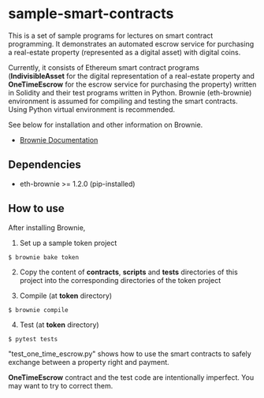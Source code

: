 sample-smart-contracts
===
This is a set of sample programs for lectures on smart contract programming. It demonstrates an automated escrow service for purchasing a real-estate property (represented as a digital asset) with digital coins.

Currently, it consists of Ethereum smart contract programs (**IndivisibleAsset** for the digital representation of a real-estate property and **OneTimeEscrow** for the escrow service for purchasing the property) written in Solidity and their test programs written in Python. Brownie (eth-brownie) environment is assumed for compiling and testing the smart contracts. Using Python virtual environment is recommended.

See below for installation and other information on Brownie.
* [Brownie Documentation](https://eth-brownie.readthedocs.io/en/stable/)

## Dependencies
* eth-brownie >= 1.2.0 (pip-installed)

## How to use
After installing Brownie,

1. Set up a sample token project
```
$ brownie bake token
```
2. Copy the content of **contracts**, **scripts** and **tests** directories of this project into the corresponding directories of the token project

3. Compile (at **token** directory)
```
$ brownie compile
```

4. Test (at **token** directory)
```
$ pytest tests
```
"test_one_time_escrow.py" shows how to use the smart contracts to safely exchange between a property right and payment.

**OneTimeEscrow** contract and the test code are intentionally imperfect. You may want to try to correct them.

